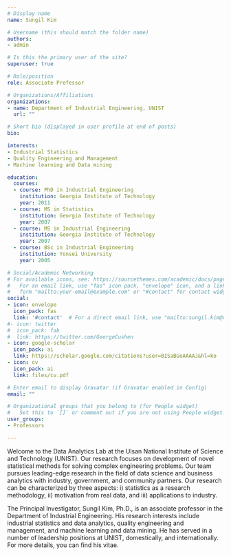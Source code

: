```yaml
---
# Display name
name: Sungil Kim

# Username (this should match the folder name)
authors:
- admin

# Is this the primary user of the site?
superuser: true

# Role/position
role: Associate Professor 

# Organizations/Affiliations
organizations:
- name: Department of Industrial Engineering, UNIST
  url: ""

# Short bio (displayed in user profile at end of posts)
bio: 

interests:
- Industrial Statistics
- Quality Engineering and Management
- Machine learning and Data mining

education:
  courses:
  - course: PhD in Industrial Engineering
    institution: Georgia Institute of Technology
    year: 2011
  - course: MS in Statistics
    institution: Georgia Institute of Technology
    year: 2007
  - course: MS in Industrial Engineering
    institution: Georgia Institute of Technology
    year: 2007
  - course: BSc in Industrial Engineering
    institution: Yonsei University
    year: 2005

# Social/Academic Networking
# For available icons, see: https://sourcethemes.com/academic/docs/page-builder/#icons
#   For an email link, use "fas" icon pack, "envelope" icon, and a link in the
#   form "mailto:your-email@example.com" or "#contact" for contact widget.
social:
- icon: envelope
  icon_pack: fas
  link: '#contact'  # For a direct email link, use "mailto:sungil.kim@unist.ac.kr".
#- icon: twitter
#  icon_pack: fab
#  link: https://twitter.com/GeorgeCushen
- icon: google-scholar
  icon_pack: ai
  link: https://scholar.google.com/citations?user=BISaBGoAAAAJ&hl=ko
- icon: cv
  icon_pack: ai
  link: files/cv.pdf

# Enter email to display Gravatar (if Gravatar enabled in Config)
email: ""

# Organizational groups that you belong to (for People widget)
#   Set this to `[]` or comment out if you are not using People widget.
user_groups:
- Professors

---
```



Welcome to the Data Analytics Lab at the Ulsan National Institute of Science and Technology (UNIST). 
Our research focuses on development of novel statistical methods for solving complex engineering problems.
Our team pursues leading-edge research in the field of data science and business analytics with industry, government, and community partners. Our research can be characterized by three aspects: i) statistics as a research methodology, ii) motivation from real data, and iii) applications to industry.


The Principal Investigator, Sungil Kim, Ph.D., is an associate professor in the Department of Industrial Engineering. His research interests include industrial statistics and data analytics, quality engineering and management, and machine learning and data mining.
He has served in a number of leadership positions at UNIST, domestically, and internationally. 
For more details, you can find his vitae.



